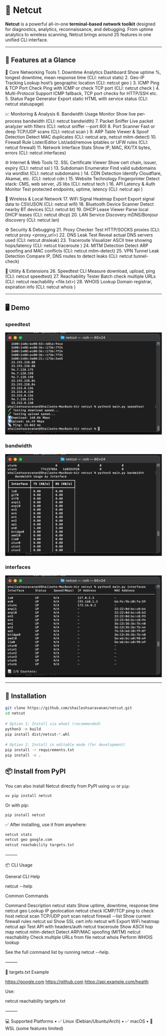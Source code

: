 # 🧠 Netcut

**Netcut** is a powerful all-in-one **terminal-based network toolkit** designed for diagnostics, analytics, reconnaissance, and debugging. From uptime analytics to wireless scanning, Netcut brings around 25 features in one unified CLI interface.

---

## 🚀 Features at a Glance

🧠 Core Networking Tools
	1.	Downtime Analytics Dashboard
Show uptime %, longest downtime, mean response time (CLI: netcut stats)
	2.	Geo-IP Tracking
Lookup host’s geographic location (CLI: netcut geo <host>)
	3.	ICMP Ping & TCP Port Check
Ping with ICMP or check TCP port (CLI: netcut check <host>)
	4.	Multi-Protocol Support
ICMP fallback, TCP port checks for HTTP/SSH etc.
	5.	Status Page Generator
Export static HTML with service status (CLI: netcut statuspage)

📈 Monitoring & Analysis
	6.	Bandwidth Usage Monitor
Show live per-process bandwidth (CLI: netcut bandwidth)
	7.	Packet Sniffer
Live packet analyzer with filters (CLI: netcut sniffer --port 80)
	8.	Port Scanner
Fast or deep TCP/UDP scans (CLI: netcut scan <host>)
	9.	ARP Table Viewer & Spoof Detection
Detect MAC duplicates (CLI: netcut arp, netcut mitm-detect)
	10.	Firewall Rule Lister/Editor
List/add/remove iptables or UFW rules (CLI: netcut firewall)
	11.	Network Interface Stats
Show IP, MAC, RX/TX bytes, errors (CLI: netcut interfaces)

🌐 Internet & Web Tools
	12.	SSL Certificate Viewer
Show cert chain, issuer, expiry (CLI: netcut ssl <host>)
	13.	Subdomain Enumerator
Find valid subdomains via wordlist (CLI: netcut subdomains <domain>)
	14.	CDN Detection
Identify Cloudflare, Akamai, etc. (CLI: netcut cdn <domain>)
	15.	Website Technology Fingerprinter
Detect stack: CMS, web server, JS libs (CLI: netcut tech <url>)
	16.	API Latency & Auth Monitor
Test protected endpoints, uptime, latency (CLI: netcut api <url>)

📡 Wireless & Local Network
	17.	WiFi Signal Heatmap Export
Export signal data to CSV/JSON (CLI: netcut wifi)
	18.	Bluetooth Device Scanner
Detect nearby BT devices (CLI: netcut bt)
	19.	DHCP Lease Viewer
Parse local DHCP leases (CLI: netcut dhcp)
	20.	LAN Service Discovery
mDNS/Bonjour discovery (CLI: netcut lan)

⚙️ Security & Debugging
	21.	Proxy Checker
Test HTTP/SOCKS proxies (CLI: netcut proxy <proxy_url>)
	22.	DNS Leak Test
Reveal actual DNS servers used (CLI: netcut dnsleak)
	23.	Traceroute Visualizer
ASCII tree showing hops/latency (CLI: netcut traceroute <host>)
	24.	MITM Detection
Detect ARP spoofing and MAC conflicts (CLI: netcut mitm-detect)
	25.	VPN Tunnel Leak Detection
Compare IP, DNS routes to detect leaks (CLI: netcut tunnel-check)

🚀 Utility & Extensions
	26.	Speedtest CLI
Measure download, upload, ping (CLI: netcut speedtest)
	27.	Reachability Tester
Batch check multiple URLs (CLI: netcut reachability <file.txt>)
	28.	WHOIS Lookup
Domain registrar, expiration info (CLI: netcut whois <domain>)

---

## 🖥️ Demo

### speedtest
![speedtest](speedtest.png)

### bandwidth
![bandwidth](bandwidth.png)

### interfaces
![interfaces](interfaces.png)

---

## 🔧 Installation

```bash
git clone https://github.com/shaileshsaravanan/netcut.git
cd netcut

# Option 1: Install via wheel (recommended)
python3 -m build
pip install dist/netcut-*.whl

# Option 2: Install in editable mode (for development)
pip install -r requirements.txt
pip install -e .
```

## 📦 Install from PyPI

You can also install Netcut directly from PyPI using `uv` or `pip`:

```bash
uv pip install netcut
```

Or with pip:
```bash
pip install netcut
```


✅ After installing, use it from anywhere:

```bash
netcut stats
netcut geo google.com
netcut reachability targets.txt
```

⸻

📦 CLI Usage

General CLI Help

netcut --help

Common Commands

Command	Description
netcut stats	Show uptime, downtime, response time
netcut geo <host>	Lookup IP geolocation
netcut check <host>	ICMP/TCP ping to check host
netcut scan <host>	TCP/UDP port scan
netcut firewall --list	Show current firewall rules
netcut ssl <host>	Show SSL cert info
netcut wifi	Export WiFi heatmap
netcut api <url>	Test API with headers/auth
netcut traceroute <host>	Show ASCII hop map
netcut mitm-detect	Detect ARP/MAC spoofing (MITM)
netcut reachability <file>	Check multiple URLs from file
netcut whois <domain>	Perform WHOIS lookup

See the full command list by running netcut --help.

⸻

📁 targets.txt Example

https://google.com
https://github.com
https://api.example.com/health

Use:

netcut reachability targets.txt


⸻

💻 Supported Platforms
	•	✅ Linux (Debian/Ubuntu/Arch)
	•	✅ macOS
	•	🧪 WSL (some features limited)